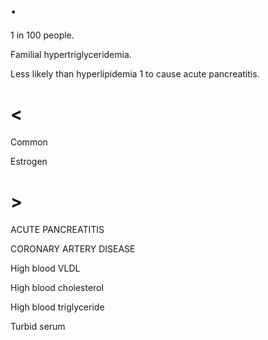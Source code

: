 # .

1 in 100 people.

Familial hypertriglyceridemia.

Less likely than hyperlipidemia 1 to cause acute pancreatitis.

# <

Common

Estrogen

# >

ACUTE PANCREATITIS

CORONARY ARTERY DISEASE

High blood VLDL

High blood cholesterol

High blood triglyceride

Turbid serum
